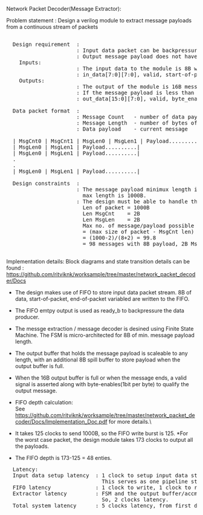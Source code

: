 
Network Packet Decoder(Message Extractor):

  Problem statement   : Design a verilog module to extract message payloads from a continuous stream of packets
<pre>  
  Design requirement  :
                      : Input data packet can be backpressured using ready from the design.
                      : Output message payload does not have any backpressure mechanism.
    Inputs:             
                      : The input data to the module is 8B wide, qualified by side band signals and byte_enables.
                      : in_data[7:0][7:0], valid, start-of-packet, end-of-packet, byte_enables
    Outputs: 
                      : The output of the module is 16B message payload, qualified with valid and byte-enables.
                      : If the message payload is less than 16B, valid must be asserted with appropriate byte-enables.
                      : out_data[15:0][7:0], valid, byte_enable[15:0]
                   
  Data packet format  :    
                      : Message Count   - number of data payloads present in the packet
                      : Message Length  - number of bytes of data payload in current message
                      : Data payload    - current message
                      
  | MsgCnt0 | MsgCnt1 | MsgLen0 | MsgLen1 | Payload..........| 
  | MsgLen0 | MsgLen1 | Payload..........| 
  | MsgLen0 | MsgLen1 | Payload..........|
  .
  .
  | MsgLen0 | MsgLen1 | Payload..........|
  
  Design constraints  :  
                      : The message payload minimux length is 8B, max length is 64B. Min length of packet is 12B, 
                        max length is 1000B.
                      : The design must be able to handle the worst case packet as defined below.
                        Len of packet = 1000B
                        Len MsgCnt    = 2B
                        Len MsgLen    = 2B
                        Max no. of message/payload possible 
                        = (max size of packet - MsgCnt len) / (min len of payload + MsgLen len)
                        = (1000-2)/(8+2) = 99.8
                        = 98 messages with 8B payload, 2B MsgLen and  1 message with 16B payload, 2B MsgLen
  </pre>
  
  Implementation details: Block diagrams and state transition details can be found :
    https://github.com/ritviknk/worksample/tree/master/network_packet_decoder/Docs
    
  * The design makes use of FIFO to store input data packet stream. 8B of data, start-of-packet, end-of-packet variabled are written to the FIFO.
  * The FIFO emtpy output is used as ready_b to backpressure the data producer.
  * The messge extraction / message decoder is desined using Finite State Machine. The FSM is micro-architected for 8B of min. message payload length.
  * The output buffer that holds the message payload is scaleable to any length, with an additional 8B spill buffer to store payload when the output 
  buffer is full. 
  * When the 16B output buffer is full or when the message ends, a valid signal is asserted along with byte-enables(1bit per byte) to qualify the output
  message.
  
  * FIFO depth calculation:\
  See https://github.com/ritviknk/worksample/tree/master/network_packet_decoder/Docs/Implementation_Doc.pdf for more details.\
  * It takes 125 clocks to send 1000B, so the FIFO write burst is 125. 
  *For the worst case packet, the design module takes 173 clocks to output all the 
  payloads. 
  * The FIFO depth is 173-125 = 48 enties.
  
  <pre>
  Latency:
  Input data setup latency  : 1 clock to setup input data stream with proper byte_enables prior to writing to FIFO. 
                              This serves as one pipeline stage to meet timing.
  FIFO latency              : 1 clock to write, 1 clock to read, total 2 clocks of latency.
  Extractor latency         : FSM and the output buffer/accmulator have a total of 2 pipeline stages. 
                              So, 2 clocks latency.
  Total system latency      : 5 clocks latency, from first data at input and first output data in the output buffer. 
  </pre>
